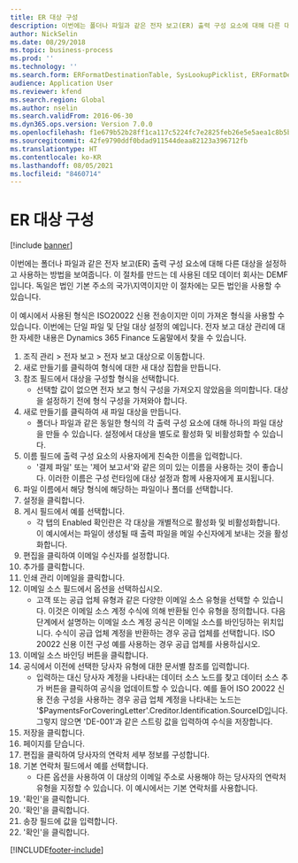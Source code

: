 ```yaml
---
title: ER 대상 구성
description: 이번에는 폴더나 파일과 같은 전자 보고(ER) 출력 구성 요소에 대해 다른 대상을 설정하고 사용하는 방법을 보여줍니다.
author: NickSelin
ms.date: 08/29/2018
ms.topic: business-process
ms.prod: ''
ms.technology: ''
ms.search.form: ERFormatDestinationTable, SysLookupPicklist, ERFormatDestinationSettings, ERFormatDestinationEmailSettings, ERExpressionDesignerFormula, SRSPrintDestinationTokens
audience: Application User
ms.reviewer: kfend
ms.search.region: Global
ms.author: nselin
ms.search.validFrom: 2016-06-30
ms.dyn365.ops.version: Version 7.0.0
ms.openlocfilehash: f1e679b52b28ff1ca117c5224fc7e2825feb26e5e5aea1c8b5bc3a88d1eaf235
ms.sourcegitcommit: 42fe9790ddf0bdad911544deaa82123a396712fb
ms.translationtype: HT
ms.contentlocale: ko-KR
ms.lasthandoff: 08/05/2021
ms.locfileid: "8460714"
---
```

# <a name="er-configure-destinations"></a>ER 대상 구성

[!include [banner](../../includes/banner.md)]

이번에는 폴더나 파일과 같은 전자 보고(ER) 출력 구성 요소에 대해 다른 대상을 설정하고 사용하는 방법을 보여줍니다. 이 절차를 만드는 데 사용된 데모 데이터 회사는 DEMF입니다. 독일은 법인 기본 주소의 국가\지역이지만 이 절차에는 모든 법인을 사용할 수 있습니다. 

이 예시에서 사용된 형식은 ISO20022 신용 전송이지만 이미 가져온 형식을 사용할 수 있습니다. 이번에는 단일 파일 및 단일 대상 설정의 예입니다. 전자 보고 대상 관리에 대한 자세한 내용은 Dynamics 365 Finance 도움말에서 찾을 수 있습니다.

1. 조직 관리 > 전자 보고 > 전자 보고 대상으로 이동합니다.
2. 새로 만들기를 클릭하여 형식에 대한 새 대상 집합을 만듭니다.
3. 참조 필드에서 대상을 구성할 형식을 선택합니다.
    * 선택할 값이 없으면 전자 보고 형식 구성을 가져오지 않았음을 의미합니다. 대상을 설정하기 전에 형식 구성을 가져와야 합니다.  
4. 새로 만들기를 클릭하여 새 파일 대상을 만듭니다.
    * 폴더나 파일과 같은 동일한 형식의 각 출력 구성 요소에 대해 하나의 파일 대상을 만들 수 있습니다. 설정에서 대상을 별도로 활성화 및 비활성화할 수 있습니다.  
5. 이름 필드에 출력 구성 요소의 사용자에게 친숙한 이름을 입력합니다.
    * '결제 파일' 또는 '제어 보고서'와 같은 의미 있는 이름을 사용하는 것이 좋습니다. 이러한 이름은 구성 런타임에 대상 설정과 함께 사용자에게 표시됩니다.  
6. 파일 이름에서 해당 형식에 해당하는 파일이나 폴더를 선택합니다.
7. 설정을 클릭합니다.
8. 게시 필드에서 예를 선택합니다.
    * 각 탭의 Enabled 확인란은 각 대상을 개별적으로 활성화 및 비활성화합니다. 이 예시에서는 파일이 생성될 때 출력 파일을 메일 수신자에게 보내는 것을 활성화합니다.  
9. 편집을 클릭하여 이메일 수신자를 설정합니다.
10. 추가를 클릭합니다.
11. 인쇄 관리 이메일을 클릭합니다.
12. 이메일 소스 필드에서 옵션을 선택하십시오.
    * 고객 또는 공급 업체 유형과 같은 다양한 이메일 소스 유형을 선택할 수 있습니다. 이것은 이메일 소스 계정 수식에 의해 반환될 인수 유형을 정의합니다. 다음 단계에서 설명하는 이메일 소스 계정 공식은 이메일 소스를 바인딩하는 위치입니다. 수식이 공급 업체 계정을 반환하는 경우 공급 업체를 선택합니다. ISO 20022 신용 이전 구성 예를 사용하는 경우 공급 업체를 사용하십시오.  
13. 이메일 소스 바인딩 버튼을 클릭합니다.
14. 공식에서 이전에 선택한 당사자 유형에 대한 문서별 참조를 입력합니다.
    * 입력하는 대신 당사자 계정을 나타내는 데이터 소스 노드를 찾고 데이터 소스 추가 버튼을 클릭하여 공식을 업데이트할 수 있습니다. 예를 들어 ISO 20022 신용 전송 구성을 사용하는 경우 공급 업체 계정을 나타내는 노드는 '$PaymentsForCoveringLetter'.Creditor.Identification.SourceID입니다. 그렇지 않으면 'DE-001'과 같은 스트링 값을 입력하여 수식을 저장합니다.  
15. 저장을 클릭합니다.
16. 페이지를 닫습니다.
17. 편집을 클릭하여 당사자의 연락처 세부 정보를 구성합니다.
18. 기본 연락처 필드에서 예를 선택합니다.
    * 다른 옵션을 사용하여 이 대상의 이메일 주소로 사용해야 하는 당사자의 연락처 유형을 지정할 수 있습니다. 이 예시에서는 기본 연락처를 사용합니다.  
19. '확인'을 클릭합니다.
20. '확인'을 클릭합니다.
21. 송장 필드에 값을 입력합니다.
22. '확인'을 클릭합니다.



[!INCLUDE[footer-include](../../../../includes/footer-banner.md)]